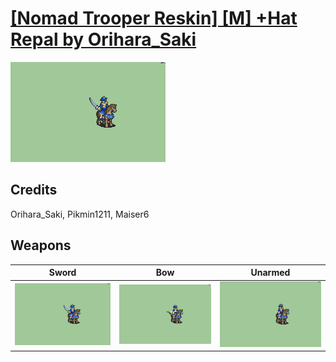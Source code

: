 # [\[Nomad Trooper Reskin\] \[M\] +Hat Repal by Orihara_Saki](./)
 

<img src="./1.%20Sword/Sword_000.png" alt="[Nomad Trooper Reskin] [M] +Hat Repal by Orihara_Saki standing" />

## Credits

Orihara_Saki, Pikmin1211, Maiser6

## Weapons
 

|Sword |Bow |Unarmed |
|  :---: | :---: | :---: |
| <img alt="Sword animation" src="./1.%20Sword/Sword.gif" /> | <img alt="Bow animation" src="./5.%20Bow/Bow.gif" /> | <img alt="Unarmed animation" src="./8.%20Unarmed/Unarmed.gif" /> |
